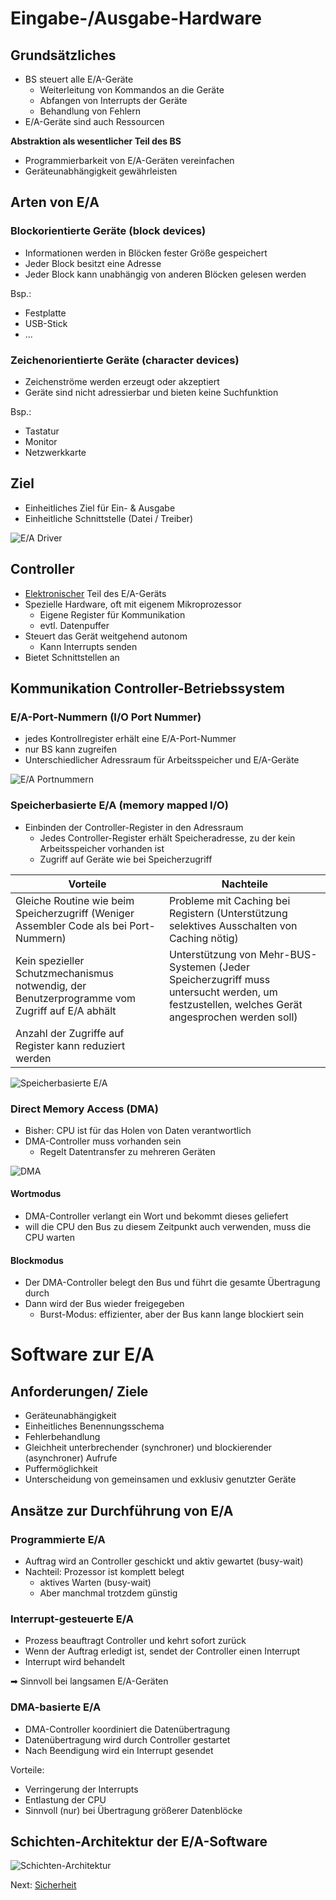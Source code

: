 # Eingabe-/Ausgabe-Hardware

## Grundsätzliches

- BS steuert alle E/A-Geräte
  - Weiterleitung von Kommandos an die Geräte
  - Abfangen von Interrupts der Geräte
  - Behandlung von Fehlern
- E/A-Geräte sind auch Ressourcen

**Abstraktion als wesentlicher Teil des BS**

- Programmierbarkeit von E/A-Geräten vereinfachen
- Geräteunabhängigkeit gewährleisten

## Arten von E/A

### Blockorientierte Geräte (block devices)

- Informationen werden in Blöcken fester Größe gespeichert
- Jeder Block besitzt eine Adresse
- Jeder Block kann unabhängig von anderen Blöcken gelesen werden

Bsp.:

- Festplatte
- USB-Stick
- ...

### Zeichenorientierte Geräte (character devices)

- Zeichenströme werden erzeugt oder akzeptiert
- Geräte sind nicht adressierbar und bieten keine Suchfunktion

Bsp.:

- Tastatur
- Monitor
- Netzwerkkarte

## Ziel

- Einheitliches Ziel für Ein- & Ausgabe
- Einheitliche Schnittstelle (Datei / Treiber)

![E/A Driver](img/e_a_driver.png)

## Controller

- <u>Elektronischer</u> Teil des E/A-Geräts
- Spezielle Hardware, oft mit eigenem Mikroprozessor
  - Eigene Register für Kommunikation
  - evtl. Datenpuffer
- Steuert das Gerät weitgehend autonom
  - Kann Interrupts senden
- Bietet Schnittstellen an

## Kommunikation Controller-Betriebssystem

### E/A-Port-Nummern (I/O Port Nummer)

- jedes Kontrollregister erhält eine E/A-Port-Nummer
- nur BS kann zugreifen
- Unterschiedlicher Adressraum für Arbeitsspeicher und E/A-Geräte

![E/A Portnummern](img/ea_portnummern.png)

### Speicherbasierte E/A (memory mapped I/O)

- Einbinden der Controller-Register in den Adressraum
  - Jedes Controller-Register erhält Speicheradresse, zu der kein Arbeitsspeicher vorhanden ist
  - Zugriff auf Geräte wie bei Speicherzugriff

| Vorteile                                                                                      | Nachteile                                                                                                                                    |
| --------------------------------------------------------------------------------------------- | -------------------------------------------------------------------------------------------------------------------------------------------- |
| Gleiche Routine wie beim Speicherzugriff (Weniger Assembler Code als bei Port-Nummern)        | Probleme mit Caching bei Registern (Unterstützung selektives Ausschalten von Caching nötig)                                                  |
| Kein spezieller Schutzmechanismus notwendig, der Benutzerprogramme vom Zugriff auf E/A abhält | Unterstützung von Mehr-BUS-Systemen (Jeder Speicherzugriff muss untersucht werden, um festzustellen, welches Gerät angesprochen werden soll) |
| Anzahl der Zugriffe auf Register kann reduziert werden                                        |                                                                                                                                              |

![Speicherbasierte E/A](img/ea_speicherbasiert.png)

### Direct Memory Access (DMA)

- Bisher: CPU ist für das Holen von Daten verantwortlich
- DMA-Controller muss vorhanden sein
  - Regelt Datentransfer zu mehreren Geräten

![DMA](img/ea_dma.png)

#### Wortmodus

- DMA-Controller verlangt ein Wort und bekommt dieses geliefert
- will die CPU den Bus zu diesem Zeitpunkt auch verwenden, muss die CPU warten

#### Blockmodus

- Der DMA-Controller belegt den Bus und führt die gesamte Übertragung durch
- Dann wird der Bus wieder freigegeben
  - Burst-Modus: effizienter, aber der Bus kann lange blockiert sein

# Software zur E/A

## Anforderungen/ Ziele

- Geräteunabhängigkeit
- Einheitliches Benennungsschema
- Fehlerbehandlung
- Gleichheit unterbrechender (synchroner) und blockierender (asynchroner) Aufrufe
- Puffermöglichkeit
- Unterscheidung von gemeinsamen und exklusiv genutzter Geräte

## Ansätze zur Durchführung von E/A

### Programmierte E/A

- Auftrag wird an Controller geschickt und aktiv gewartet (busy-wait)
- Nachteil: Prozessor ist komplett belegt
  - aktives Warten (busy-wait)
  - Aber manchmal trotzdem günstig

### Interrupt-gesteuerte E/A

- Prozess beauftragt Controller und kehrt sofort zurück
- Wenn der Auftrag erledigt ist, sendet der Controller einen Interrupt
- Interrupt wird behandelt

➡ Sinnvoll bei langsamen E/A-Geräten

### DMA-basierte E/A

- DMA-Controller koordiniert die Datenübertragung
- Datenübertragung wird durch Controller gestartet
- Nach Beendigung wird ein Interrupt gesendet

Vorteile:

- Verringerung der Interrupts
- Entlastung der CPU
- Sinnvoll (nur) bei Übertragung größerer Datenblöcke

## Schichten-Architektur der E/A-Software

![Schichten-Architektur](img/ea_schichten.png)

Next:
[Sicherheit](07-Sicherheit.md)
